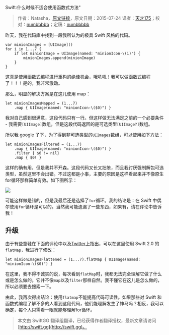 Swift:什么时候不适合使用函数式方法"

> 作者：Natasha，[原文链接](http://natashatherobot.com/swift-when-the-functional-approach-is-not-right/)，原文日期：2015-07-24
> 译者：[天才175](http://weibo.com/u/2916092907)；校对：[numbbbbb](http://numbbbbb.com/)；定稿：[numbbbbb](http://numbbbbb.com/)
  







昨天，我在代码库中找到一段我所认为的极具 Swift 风格的代码。

    
    var minionImages = [UIImage]()
    for i in 1...7 {
        if let minionImage = UIImage(named: "minionIcon-\(i)") {
            minionImages.append(minionImage)
        }
    }

这真是使用函数式编程进行重构的绝佳机会，哦吼吼！我可以做函数式编程了！！！是的，我非常激动。



那么，明显的解决方案是在这儿使用 map：

    
    let minionImagesMapped = (1...7)
        .map { UIImage(named: "minionIcon-\($0)") }

我对自己感到很满意，这段代码只有一行。但这样做无法满足之前的一个必要条件 - 我需要`[UIImage]`数组，但是这段代码返回的是可选类型`[UIImage?]`数组。

所以我 google 了下，为了得到非可选类型的`UIImages`数组，可以使用如下方法：

    
    let minionImagesFiltered = (1...7)
        .map { UIImage(named: "minionIcon-\($0)") }
        .filter { $0 != nil}
        .map { $0! }

这样的确有用，但是我并不开森。这段代码又长又拙笨，而且我讨厌强制解包可选类型，虽然这里不会出错。不过这都是小事，主要的原因是这样看起来并不像原生for循环那样简单有效。如下图所示：

![](http://swift.gg/img/articles/swift_when_the_functional_approach_is_not_right/MyPlayground_playground1.png)

可能这样做是错的，但是我最后还是选择了`for`循环。我的结论是：在 Swift 中偶尔使用`for`循环是可以的。当然我可能遗漏了一些东西，如果有，请在评论中告诉我！

## 升级

由于有些童鞋在下面的评论中以及[Twitter](https://twitter.com/NatashaTheRobot/status/624609007043391488)上指出，可以在这里使用 Swift 2.0 的`flatMap`，我进行了修改：

    
    let minionImagesFlattened = (1...7).flatMap { UIImage(named: "minionIcon-\($0)") }

在这里，我不得不诚实的说，每次看到`flatMap`时，我都无法完全理解它做了什么或是怎么做的。它并不像`map`以及`filter`那样自然。我不懂它在这儿是怎么做的，所以必须要去搜索一下。

由此，我再次得出结论：使用`flatmap`不能提高代码可读性。如果那些对 Swift 和函数式编程了解不多的人看到这段代码，他们能理解发生了神马吗？相反，我可以确定，每个人只需看一眼就能够理解for循环。

> 本文由 SwiftGG 翻译组翻译，已经获得作者翻译授权，最新文章请访问 [http://swift.gg](http://swift.gg)。